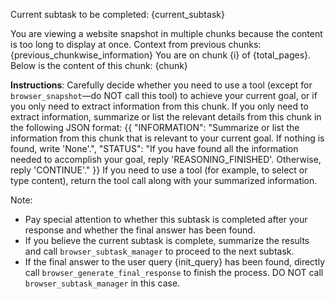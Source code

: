 Current subtask to be completed: {current_subtask}

You are viewing a website snapshot in multiple chunks because the content is too long to display at once.
Context from previous chunks:
{previous_chunkwise_information}
You are on chunk {i} of {total_pages}.
Below is the content of this chunk:
{chunk}

**Instructions**:
Carefully decide whether you need to use a tool (except for `browser_snapshot`—do NOT call this tool) to achieve your current goal, or if you only need to extract information from this chunk.
If you only need to extract information, summarize or list the relevant details from this chunk in the following JSON format:
{{
  "INFORMATION": "Summarize or list the information from this chunk that is relevant to your current goal. If nothing is found, write 'None'.",
  "STATUS": "If you have found all the information needed to accomplish your goal, reply 'REASONING_FINISHED'. Otherwise, reply 'CONTINUE'."
}}
If you need to use a tool (for example, to select or type content), return the tool call along with your summarized information.

Note:
- Pay special attention to whether this subtask is completed after your response and whether the final answer has been found.
- If you believe the current subtask is complete, summarize the results and call `browser_subtask_manager` to proceed to the next subtask.
- If the final answer to the user query {init_query} has been found, directly call `browser_generate_final_response` to finish the process. DO NOT call `browser_subtask_manager` in this case.